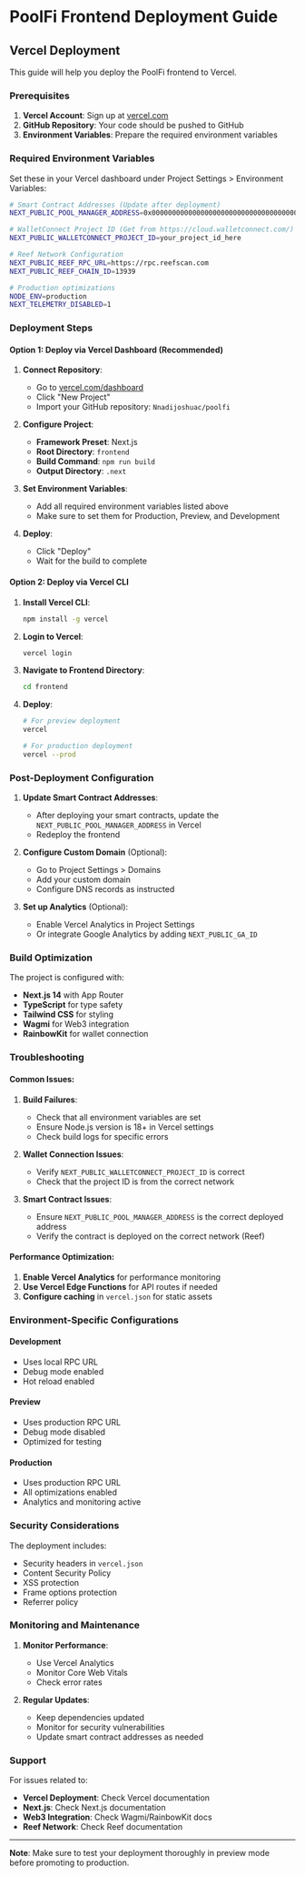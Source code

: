 # PoolFi Frontend Deployment Guide

## Vercel Deployment

This guide will help you deploy the PoolFi frontend to Vercel.

### Prerequisites

1. **Vercel Account**: Sign up at [vercel.com](https://vercel.com)
2. **GitHub Repository**: Your code should be pushed to GitHub
3. **Environment Variables**: Prepare the required environment variables

### Required Environment Variables

Set these in your Vercel dashboard under Project Settings > Environment Variables:

```bash
# Smart Contract Addresses (Update after deployment)
NEXT_PUBLIC_POOL_MANAGER_ADDRESS=0x0000000000000000000000000000000000000000

# WalletConnect Project ID (Get from https://cloud.walletconnect.com/)
NEXT_PUBLIC_WALLETCONNECT_PROJECT_ID=your_project_id_here

# Reef Network Configuration
NEXT_PUBLIC_REEF_RPC_URL=https://rpc.reefscan.com
NEXT_PUBLIC_REEF_CHAIN_ID=13939

# Production optimizations
NODE_ENV=production
NEXT_TELEMETRY_DISABLED=1
```

### Deployment Steps

#### Option 1: Deploy via Vercel Dashboard (Recommended)

1. **Connect Repository**:
   - Go to [vercel.com/dashboard](https://vercel.com/dashboard)
   - Click "New Project"
   - Import your GitHub repository: `Nnadijoshuac/poolfi`

2. **Configure Project**:
   - **Framework Preset**: Next.js
   - **Root Directory**: `frontend`
   - **Build Command**: `npm run build`
   - **Output Directory**: `.next`

3. **Set Environment Variables**:
   - Add all required environment variables listed above
   - Make sure to set them for Production, Preview, and Development

4. **Deploy**:
   - Click "Deploy"
   - Wait for the build to complete

#### Option 2: Deploy via Vercel CLI

1. **Install Vercel CLI**:
   ```bash
   npm install -g vercel
   ```

2. **Login to Vercel**:
   ```bash
   vercel login
   ```

3. **Navigate to Frontend Directory**:
   ```bash
   cd frontend
   ```

4. **Deploy**:
   ```bash
   # For preview deployment
   vercel

   # For production deployment
   vercel --prod
   ```

### Post-Deployment Configuration

1. **Update Smart Contract Addresses**:
   - After deploying your smart contracts, update the `NEXT_PUBLIC_POOL_MANAGER_ADDRESS` in Vercel
   - Redeploy the frontend

2. **Configure Custom Domain** (Optional):
   - Go to Project Settings > Domains
   - Add your custom domain
   - Configure DNS records as instructed

3. **Set up Analytics** (Optional):
   - Enable Vercel Analytics in Project Settings
   - Or integrate Google Analytics by adding `NEXT_PUBLIC_GA_ID`

### Build Optimization

The project is configured with:
- **Next.js 14** with App Router
- **TypeScript** for type safety
- **Tailwind CSS** for styling
- **Wagmi** for Web3 integration
- **RainbowKit** for wallet connection

### Troubleshooting

#### Common Issues:

1. **Build Failures**:
   - Check that all environment variables are set
   - Ensure Node.js version is 18+ in Vercel settings
   - Check build logs for specific errors

2. **Wallet Connection Issues**:
   - Verify `NEXT_PUBLIC_WALLETCONNECT_PROJECT_ID` is correct
   - Check that the project ID is from the correct network

3. **Smart Contract Issues**:
   - Ensure `NEXT_PUBLIC_POOL_MANAGER_ADDRESS` is the correct deployed address
   - Verify the contract is deployed on the correct network (Reef)

#### Performance Optimization:

1. **Enable Vercel Analytics** for performance monitoring
2. **Use Vercel Edge Functions** for API routes if needed
3. **Configure caching** in `vercel.json` for static assets

### Environment-Specific Configurations

#### Development
- Uses local RPC URL
- Debug mode enabled
- Hot reload enabled

#### Preview
- Uses production RPC URL
- Debug mode disabled
- Optimized for testing

#### Production
- Uses production RPC URL
- All optimizations enabled
- Analytics and monitoring active

### Security Considerations

The deployment includes:
- Security headers in `vercel.json`
- Content Security Policy
- XSS protection
- Frame options protection
- Referrer policy

### Monitoring and Maintenance

1. **Monitor Performance**:
   - Use Vercel Analytics
   - Monitor Core Web Vitals
   - Check error rates

2. **Regular Updates**:
   - Keep dependencies updated
   - Monitor for security vulnerabilities
   - Update smart contract addresses as needed

### Support

For issues related to:
- **Vercel Deployment**: Check Vercel documentation
- **Next.js**: Check Next.js documentation
- **Web3 Integration**: Check Wagmi/RainbowKit docs
- **Reef Network**: Check Reef documentation

---

**Note**: Make sure to test your deployment thoroughly in preview mode before promoting to production.